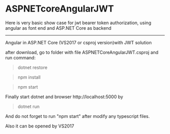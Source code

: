 # ASPNETcoreAngularJWT

Here is very basic show case for jwt bearer token authorization, using angular as font end and ASP.NET Core as backend

************************************************************
Angular in ASP.NET Core (VS2017 or csproj version)with JWT solution

after download, go to folder with file ASPNETCoreAngularJWT.csproj and run command:

   >dotnet restore
   
   >npm install
   
   >npm start
   
Finally start dotnet and browser http://localhost:5000 by

   >dotnet run
   
And do not forget to run "npm start" after modify any typescript files.

Also it can be opened by VS2017











